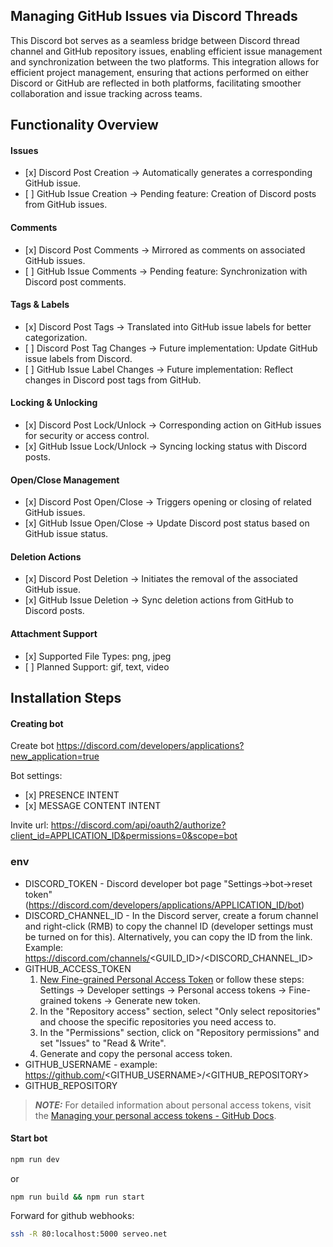 ## Managing GitHub Issues via Discord Threads

This Discord bot serves as a seamless bridge between Discord thread channel and GitHub repository issues, enabling efficient issue management and synchronization between the two platforms. This integration allows for efficient project management, ensuring that actions performed on either Discord or GitHub are reflected in both platforms, facilitating smoother collaboration and issue tracking across teams.

## Functionality Overview

#### Issues

-   \[x] Discord Post Creation -> Automatically generates a corresponding GitHub issue.
-   \[ ] GitHub Issue Creation -> Pending feature: Creation of Discord posts from GitHub issues.

#### Comments

-   \[x] Discord Post Comments -> Mirrored as comments on associated GitHub issues.
-   \[ ] GitHub Issue Comments -> Pending feature: Synchronization with Discord post comments.

#### Tags & Labels

-   \[x] Discord Post Tags -> Translated into GitHub issue labels for better categorization.
-   \[ ] Discord Post Tag Changes -> Future implementation: Update GitHub issue labels from Discord.
-   \[ ] GitHub Issue Label Changes -> Future implementation: Reflect changes in Discord post tags from GitHub.

#### Locking & Unlocking

-   \[x] Discord Post Lock/Unlock -> Corresponding action on GitHub issues for security or access control.
-   \[x] GitHub Issue Lock/Unlock -> Syncing locking status with Discord posts.

#### Open/Close Management

-   \[x] Discord Post Open/Close -> Triggers opening or closing of related GitHub issues.
-   \[x] GitHub Issue Open/Close -> Update Discord post status based on GitHub issue status.

#### Deletion Actions

-   \[x] Discord Post Deletion -> Initiates the removal of the associated GitHub issue.
-   \[x] GitHub Issue Deletion -> Sync deletion actions from GitHub to Discord posts.

#### Attachment Support

-   \[x] Supported File Types: png, jpeg
-   \[ ] Planned Support: gif, text, video

## Installation Steps

#### Creating bot

Create bot https://discord.com/developers/applications?new_application=true

Bot settings:

-   \[x] PRESENCE INTENT
-   \[x] MESSAGE CONTENT INTENT

Invite url: https://discord.com/api/oauth2/authorize?client_id=APPLICATION_ID&permissions=0&scope=bot

### env

-   DISCORD_TOKEN - Discord developer bot page "Settings->bot->reset token" (https://discord.com/developers/applications/APPLICATION_ID/bot)
-   DISCORD_CHANNEL_ID - In the Discord server, create a forum channel and right-click (RMB) to copy the channel ID (developer settings must be turned on for this). Alternatively, you can copy the ID from the link. Example:
https://discord.com/channels/<GUILD_ID>/<DISCORD_CHANNEL_ID>
-   GITHUB_ACCESS_TOKEN 
    1. [New Fine-grained Personal Access Token](https://github.com/settings/personal-access-tokens/new) or follow these steps: Settings -> Developer settings -> Personal access tokens -> Fine-grained tokens -> Generate new token.
    2. In the "Repository access" section, select "Only select repositories" and choose the specific repositories you need access to.
    3. In the "Permissions" section, click on "Repository permissions" and set "Issues" to "Read & Write".
    4. Generate and copy the personal access token.
-   GITHUB_USERNAME - example: https://github.com/<GITHUB_USERNAME>/<GITHUB_REPOSITORY>
-   GITHUB_REPOSITORY

> **_NOTE:_** For detailed information about personal access tokens, visit the [Managing your personal access tokens - GitHub Docs](https://docs.github.com/en/authentication/keeping-your-account-and-data-secure/managing-your-personal-access-tokens).

#### Start bot

```bash
npm run dev
```

or

```bash
npm run build && npm run start
```

Forward for github webhooks:
```bash
ssh -R 80:localhost:5000 serveo.net
```
